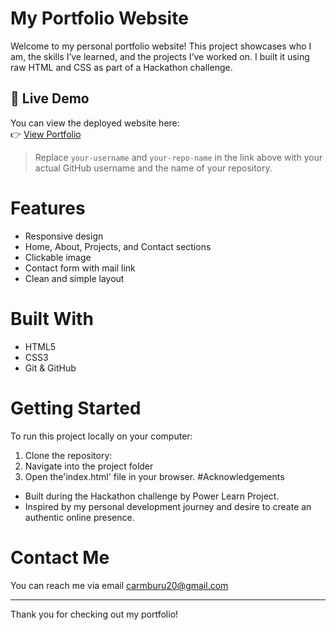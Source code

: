 # My Portfolio Website

Welcome to my personal portfolio website! This project showcases who I am, the skills I’ve learned, and the projects I’ve worked on. I built it using raw HTML and CSS as part of a Hackathon challenge.

## 🔗 Live Demo

You can view the deployed website here:  
👉 [View Portfolio](https://Caroline2000-mburu.github.io/your-repo-name/)

> Replace `your-username` and `your-repo-name` in the link above with your actual GitHub username and the name of your repository.

# Features

- Responsive design
- Home, About, Projects, and Contact sections
- Clickable image
- Contact form with mail link
- Clean and simple layout

# Built With

- HTML5  
- CSS3  
- Git & GitHub  

# Getting Started

To run this project locally on your computer:

1. Clone the repository:
2. Navigate into the project folder
3. Open the'index.html' file in your browser.
   #Acknowledgements

- Built during the Hackathon challenge by Power Learn Project.
- Inspired by my personal development journey and desire to create an authentic online presence.

# Contact Me

You can reach me via email carmburu20@gmail.com

---

Thank you for checking out my portfolio!
